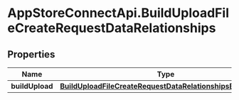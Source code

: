 # AppStoreConnectApi.BuildUploadFileCreateRequestDataRelationships

## Properties

Name | Type | Description | Notes
------------ | ------------- | ------------- | -------------
**buildUpload** | [**BuildUploadFileCreateRequestDataRelationshipsBuildUpload**](BuildUploadFileCreateRequestDataRelationshipsBuildUpload.md) |  | 


